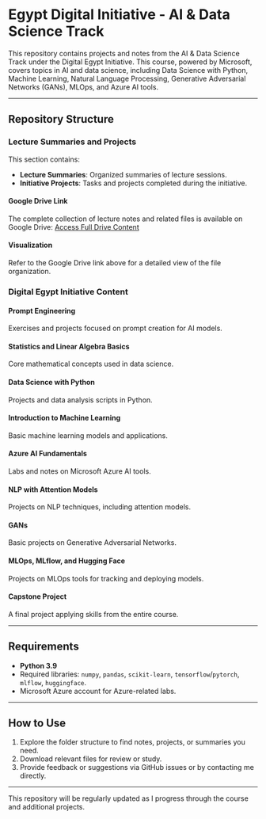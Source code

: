 # Egypt Digital Initiative - AI & Data Science Track

This repository contains projects and notes from the AI & Data Science Track under the Digital Egypt Initiative. This course, powered by Microsoft, covers topics in AI and data science, including Data Science with Python, Machine Learning, Natural Language Processing, Generative Adversarial Networks (GANs), MLOps, and Azure AI tools.

---

## Repository Structure

### Lecture Summaries and Projects
This section contains:
- **Lecture Summaries**: Organized summaries of lecture sessions.
- **Initiative Projects**: Tasks and projects completed during the initiative.

#### Google Drive Link
The complete collection of lecture notes and related files is available on Google Drive:
[Access Full Drive Content](https://drive.google.com/drive/folders/1eyL2dyyXq_CTop6ZvJRZQUqCqYU4PQKf?usp=sharing)

#### Visualization
Refer to the Google Drive link above for a detailed view of the file organization.

### Digital Egypt Initiative Content

#### Prompt Engineering
Exercises and projects focused on prompt creation for AI models.

#### Statistics and Linear Algebra Basics
Core mathematical concepts used in data science.

#### Data Science with Python
Projects and data analysis scripts in Python.

#### Introduction to Machine Learning
Basic machine learning models and applications.

#### Azure AI Fundamentals
Labs and notes on Microsoft Azure AI tools.

#### NLP with Attention Models
Projects on NLP techniques, including attention models.

#### GANs
Basic projects on Generative Adversarial Networks.

#### MLOps, MLflow, and Hugging Face
Projects on MLOps tools for tracking and deploying models.

#### Capstone Project
A final project applying skills from the entire course.

---

## Requirements
- **Python 3.9**
- Required libraries: `numpy`, `pandas`, `scikit-learn`, `tensorflow`/`pytorch`, `mlflow`, `huggingface`.
- Microsoft Azure account for Azure-related labs.

---

## How to Use
1. Explore the folder structure to find notes, projects, or summaries you need.
2. Download relevant files for review or study.
3. Provide feedback or suggestions via GitHub issues or by contacting me directly.

---

This repository will be regularly updated as I progress through the course and additional projects.
